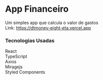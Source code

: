 # App Financeiro

Um simples app que calcula o valor de gastos
<br/>
Link: https://dtmoney-eight-eta.vercel.app
<br/>

### Tecnologias Usadas

React<br/>
TypeScript<br/>
Axios<br/>
Miragejs<br/>
Styled Components
